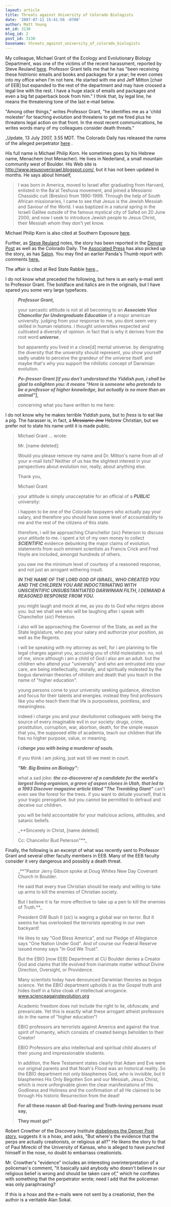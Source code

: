 ```yaml
---
layout: article
title: Threats against University of Colorado Biologists
date: '2007-07-11 15:41:56 -0700'
author: Matt Young
mt_id: 3130
blog_id: 2
post_id: 3130
basename: threats_against_university_of_colorado_biologists
---
```

My colleague, Michael Grant of the Ecology and Evolutionary Biology Department, was one of the victims of the recent harassment, reported by Steve Reuland  [here](http://www.pandasthumb.org/archives/2007/07/creatoterrorism.htm). Professor Grant tells me that he has "been receiving these histrionic emails and books and packages for a year; he even comes into my office when I'm not here.  He started with me and Jeff Mitton \[chair of EEB\] but expanded to the rest of the department and may have crossed a legal line with the rest.  I have a huge stack of emails and packages and even a big fat paperback book from him."   I think that, by legal line, he means the threatening tone of the last e-mail below.

"Among other things," writes Professor Grant, "he identifies me as a 'child molester' for teaching evolution and threatens to get me fired plus he threatens legal action on that front.  In the most recent communications, he writes words many of my colleagues consider death threats."

_Update, 13 July 2007, 3.55 MDT.  The Colorado Daily has released the name of the alleged perpetrator [here](http://www.coloradodaily.com/articles/2007/07/12/news/c_u_and_boulder/news1.txt) .

His full name is Michael Philip Korn.  He sometimes goes by his Hebrew name, Menachem (not Menacher).  He lives in Nederland, a small mountain community west of Boulder.  His Web site is http://www.jesusoverisrael.blogspot.com/, but it has not been updated in months.  He says about himself,


> I was born in America, moved to Israel after graduating from Harvard, enlisted in the Ba'al Teshuva movement, and joined a Messianic Chassidic cult (Breslov) from 1990-1999. Through the help of South African missionaries, I came to see that Jesus is the Jewish Messiah and Saviour of the World. I was baptized in a natural spring in the Israeli Galilee outside of the famous mystical city of Safed on 20 June 2000, and now I seek to introduce Jewish people to Jesus Christ, their Messiah whom they don't yet know. 

Michael Philip Korn is also cited at Southern Exposure [here](http://rarely-tidy.blogspot.com/2007/02/truly-holy-certifiable-crap.html).

Further, as [Steve Reuland](/archives/2007/07/creatoterrorism-1.html) notes, the story has been reported in the [Denver Post](http://origin.denverpost.com/news/ci_6362396) as well as the Colorado Daily.  The [Associated Press](http://hosted.ap.org/dynamic/stories/C/CO_EVOLUTION_E_MAILS_COOL-?SITE=CODEN&amp;SECTION=HOME&amp;TEMPLATE=DEFAULT) has also picked up the story, as has [Salon](http://www.salon.com/tech/htww/2007/07/12/american_taliban/index.html?source=rss).  You may find an earlier Panda's Thumb report with comments [here.](http://www.pandasthumb.org/archives/2007/07/creatoterrorism.html)

The affair is cited at Red State Rabble [here](http://redstaterabble.blogspot.com/)._

I do not know what preceded the following, but here is an early e-mail sent to Professor Grant.  The boldface and italics are in the originals, but I have spared you some very large typefaces.

> _**Professor Grant,**_
> 
> your sarcastic attitude is not at all becoming to an _**Associate Vice Chancellor for Undergraduate Education**_ of a major american university. judging from your response to me, you dont seem very skilled in human relations. i thought universities respected and cultivated a diversity of opinion. in fact that is why it derives from the root word _**universe**_. 
> 
> but apparently you lived in a close\[d\] mental universe. by denigrating the diversity that the university should represent, you show yourself sadly unable to perceive the grandeur of the universe itself. and maybe that's why you support the nihilistic concept of Darwinian evolution.

> _**Po-fresser Grant \[if you don't understand the Yiddish pun, i shall be glad to enlighten you: it means "Here is someone who pretends to be a professor of higher knowledge, but actually is no more than an animal"\],**_
> 
> concerning what you have written to me here:

I do not know why he makes terrible Yiddish puns, but to _fress_ is to eat like a pig.  The harasser is, in fact, a ~~Messianic Jew~~ Hebrew Christian, but we prefer not to state his name until it is made public.

> Michael Grant ... wrote:
> 
> Mr. \[name deleted\]:
> 
> Would you please remove my name and Dr. Mitton's name from all of your e-mail lists?  Neither of us has the slightest interest in your perspectives about evolution nor, really, about anything else.
> 
> Thank you,
> 
> Michael Grant

> your attitude is simply unacceptable for an official of a _**PUBLIC**_ university:
> 
> i happen to be one of the Colorado taxpayers who actually pay your salary, and therefore you should have some level of accountability to me and the rest of the citizens of this state.
> 
> therefore, i will be approaching Chanchellor (_sic_) Peterson to discuss your attitude to me. i spent a lot of my own money to collect _**SCIENTIFIC**_ evidence debunking the major claims of evolution. statements from such eminent scientists as Francis Crick and Fred Hoyle are included, amongst hundreds of others.
> 
> you owe me the minimum level of courtesy of a reasoned response, and not just an arrogant withering insult.
> 
> _**IN THE NAME OF THE LORD GOD OF ISRAEL, 
> WHO CREATED YOU AND THE CHILDREN YOU ARE INDOCTRINATING WITH UNSCIENTIFIC UNSUBSTANTIATED DARWINIAN FILTH, 
> I DEMAND A REASONED RESPONSE FROM YOU.**_
> 
> you might laugh and mock at me, as you do to God who reigns above you. but we shall see who will be laughing after i speak with Chanchellor (_sic_) Peterson.
> 
> i also will be approaching the Governor of the State, as well as the State legislature, who pay your salary and authorize your position, as well as the Regents.
> 
> i will be speaking with my attorney as well, for i am planning to file legal charges against you, accusing you of child molestation. no, not of me, since although i am a child of God i also am an adult. but the children who attend your "university" and who are entrusted into your care, are being intellectually, morally, and spiritually molested by the bogus darwinian theories of nihilism and death that you teach in the name of "higher education". 
> 
> young persons come to your university seeking guidance, direction and focus for their talents and energies. instead they find professors like you who teach them that life is purposeless, pointless, and meaningless.
> 
> indeed i charge you and your devilutionist colleagues with being the source of every imaginable evil in our society: drugs, crime, prostitution, corruption, war, abortion, death, for the simple reason that you, the supposed elite of academia, teach our children that life has no higher purpose, value, or meaning.
> 
> _**i charge you with being a murderer of souls.**_
> 
> if you think i am joking, just wait till we meet in court.
> 
> _**"Mr. Big Brains on Biology":**_
> 
> what a sad joke: _**the co-discoverer of a candidate for the world's largest living organism, a grove of aspen clones in Utah, that led to a 1993 Discover magazine article titled "The Trembling Giant"**_ can't even see the forest for the trees. if you want to delude yourself, that is your tragic prerogative. but you cannot be permitted to defraud and deceive our children.
> 
> you will be held accountable for your malicious actions, attitudes, and satanic beliefs.
> 
> _**Sincerely in Christ,
> \[name deleted\]
> 
> Cc: Chancellor Bud Peterson"**_

Finally, the following is an excerpt of what was recently sent to Professor Grant and several other faculty members in EEB.   Many of the EEB faculty consider it very dangerous and possibly a death threat.

> _**"Pastor Jerry Gibson spoke at Doug Whites New Day Covenant Church in Boulder.
> 
> He said that every true Christian should be ready and willing to take up arms to kill the enemies of Christian society.
> 
> But I believe it is far more effective to take up a pen to kill the enemies of Truth.**_
> 
> President GW Bush II (_sic_) is waging a global war on terror. But it seems he has overlooked the terrorists operating in our own backyard!
> 
> He likes to say "God Bless America", and our Pledge of Allegiance says "One Nation Under God". And of course our Federal Reserve issued money says "In God We Trust".
> 
> But the EBIO \[now EEB\] Department at CU Boulder denies a Creator God and claims that life evolved from inanimate matter without Divine Direction, Oversight, or Providence.
> 
> Many scientists today have denounced Darwinian theories as bogus science. Yet the EBIO department upholds it as the Gospel truth and hides itself in a false cloak of intellectual arrogance. www.scienceagainstevolution.org
> 
> Academic freedom does not include the right to lie, obfuscate, and prevaricate. Yet this is exactly what these arrogant atheist professors do in the name of "higher education"!
> 
> EBIO professors are terrorists against America and against the true spirit of humanity, which consists of created beings beholden to their Creator!
> 
> EBIO Professors are also intellectual and spiritual child abusers of their young and impressionable students.
> 
> In addition, the New Testament states clearly that Adam and Eve were our original parents and that Noah's Flood was an historical reality. So the EBIO department not only blasphemes God, who is invisible, but it blasphemes His Only Begotten Son and our Messiah, Jesus Christ, which is more unforgivable given the clear manifestations of His Godliness and Holiness and the confirmation of all He claimed to be through His historic Resurrection from the dead!
> 
> **For all these reason all God-fearing and Truth-loving persons must say,**
> 
> **__They must go!"__**

Robert Crowther of the Discovery Institute [disbelieves the Denver Post story](http://www.pandasthumb.org/archives/2007/07/creatoterrorism.htm), suggests it is a hoax, and asks, "But where's the evidence that the perps are actually creationists, or religious at all?"  He likens the story to that of Paul Mirecki of the University of Kansas, who is alleged to have punched himself in the nose, no doubt to embarrass creationists.  

Mr. Crowther's "evidence" includes an interesting overinterpretation of a policeman's comment,  "It basically said anybody who doesn't believe in our religious belief is wrong and should be taken care of," which he conflates with something that the perpetrator wrote; need I add that the policeman was only paraphrasing?  

If this is a hoax and the e-mails were not sent by a creationist, then the author is a veritable Alan Sokal.
